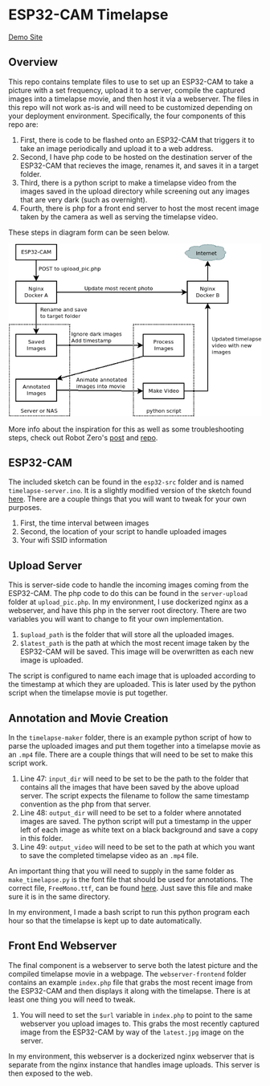 # ESP32-CAM Timelapse

[Demo Site](https://garden.muffalings.com/)

## Overview

This repo contains template files to use to set up an ESP32-CAM to take a picture with a set frequency, upload it to a server, compile the captured images into a timelapse movie, and then host it via a webserver. The files in this repo will not work as-is and will need to be customized depending on your deployment environment. Specifically, the four components of this repo are: 

1. First, there is code to be flashed onto an ESP32-CAM that triggers it to take an image periodically and upload it to a web address. 
2. Second, I have php code to be hosted on the destination server of the ESP32-CAM that recieves the image, renames it, and saves it in a target folder.
3. Third, there is a python script to make a timelapse video from the images saved in the upload directory while screening out any images that are very dark (such as overnight).
4. Fourth, there is php for a front end server to host the most recent image taken by the camera as well as serving the timelapse video.

These steps in diagram form can be seen below.

![diagram](.github/diagram.png)

More info about the inspiration for this as well as some troubleshooting steps, check out Robot Zero's [post](https://robotzero.one/time-lapse-esp32-cameras/) and [repo](https://github.com/robotzero1/esp32cam-timelapse).

## ESP32-CAM

The included sketch can be found in the `esp32-src` folder and is named `timelapse-server.ino`. It is a slightly modified version of the sketch found [here](https://github.com/robotzero1/esp32cam-timelapse/blob/master/timelapse-server.ino). There are a couple things that you will want to tweak for your own purposes. 

1. First, the time interval between images
2. Second, the location of your script to handle uploaded images
3. Your wifi SSID information

## Upload Server

This is server-side code to handle the incoming images coming from the ESP32-CAM. The php code to do this can be found in the `server-upload` folder at `upload_pic.php`. In my environment, I use dockerized nginx as a webserver, and have this php in the server root directory. There are two variables you will want to change to fit your own implementation.

1. `$upload_path` is the folder that will store all the uploaded images.
2. `$latest_path` is the path at which the most recent image taken by the ESP32-CAM will be saved. This image will be overwritten as each new image is uploaded.

The script is configured to name each image that is uploaded according to the timestamp at which they are uploaded. This is later used by the python script when the timelapse movie is put together.

## Annotation and Movie Creation

In the `timelapse-maker` folder, there is an example python script of how to parse the uploaded images and put them together into a timelapse movie as an `.mp4` file. There are a couple things that will need to be set to make this script work.

1. Line 47: `input_dir` will need to be set to be the path to the folder that contains all the images that have been saved by the above upload server. The script expects the filename to follow the same timestamp convention as the php from that server.
2. Line 48: `output_dir` will need to be set to a folder where annotated images are saved. The python script will put a timestamp in the upper left of each image as white text on a black background and save a copy in this folder.
3. Line 49: `output_video` will need to be set to the path at which you want to save the completed timelapse video as an `.mp4` file.

An important thing that you will need to supply in the same folder as `make_timelapse.py` is the font file that should be used for annotations. The correct file, `FreeMono.ttf`, can be found [here](https://github.com/opensourcedesign/fonts/blob/master/gnu-freefont_freemono/FreeMono.ttf). Just save this file and make sure it is in the same directory.

In my environment, I made a bash script to run this python program each hour so that the timelapse is kept up to date automatically.

## Front End Webserver

The final component is a webserver to serve both the latest picture and the compiled timelapse movie in a webpage. The `webserver-frontend` folder contains an example `index.php` file that grabs the most recent image from the ESP32-CAM and then displays it along with the timelapse. There is at least one thing you will need to tweak.

1. You will need to set the `$url` variable in `index.php` to point to the same webserver you upload images to. This grabs the most recently captured image from the ESP32-CAM by way of the `latest.jpg` image on the server.

In my environment, this webserver is a dockerized nginx webserver that is separate from the nginx instance that handles image uploads. This server is then exposed to the web.